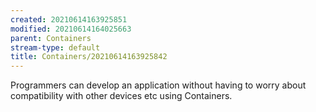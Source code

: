 ```yaml
---
created: 20210614163925851
modified: 20210614164025663
parent: Containers
stream-type: default
title: Containers/20210614163925842
---
```

Programmers can develop an application without having to worry about compatibility with other devices etc using Containers.

